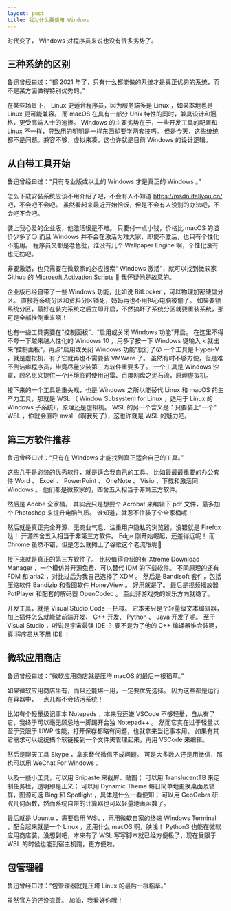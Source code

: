 ```yaml
---
layout: post
title: 我为什么要使用 Windows
---
```


时代变了， Windows 对程序员来说也没有很多劣势了。

## 三种系统的区别

鲁迅曾经曰过：“都 2021 年了，只有什么都能做的系统才是真正优秀的系统，而不是某方面做得特别优秀的。”

在某些场景下， Linux 更适合程序员，因为服务端多是 Linux ，如果本地也是 Linux 更可能兼容。
而 macOS 在具有一部分 Unix 特性的同时，兼具设计和逼格，更受高端人士的追捧。
Windows 的主要劣势在于，一些开发工具的配置和 Linux 不一样，导致用的明明是一样东西却要学两套技巧。
但是今天，这些统统都不是问题。兼容不够，虚拟来凑，这也许就是目前 Windows 的设计逻辑。

## 从自带工具开始

鲁迅曾经曰过：“只有专业版或以上的 Windows 才是真正的 Windows 。”

怎么下载安装系统应该不用介绍了吧，不会有人不知道 https://msdn.itellyou.cn/ 吧，不会吧不会吧。
虽然看起来最近开始恰饭，但是不会有人没别的办法吧，不会吧不会吧。

装上我心爱的企业版，他激活很是不难。
只要付一点小钱，价格比 macOS 的溢价少多了😏
而且 Windows 并不会在激活为难大家，即使不激活，也只有个性化不能用。
程序员又都是老色批，谁没有几个 Wallpaper Engine 啊，个性化没有也无妨吧。

非要激活，也只需要在微软家的必应搜索“ Windows 激活”，就可以找到微软家 Github 的 [Microsoft Activation Scripts](https://github.com/massgravel/Microsoft-Activation-Scripts) 🤭
我怀疑他是故意的。

企业版已经自带了一些 Windows 功能，比如说 BitLocker ，可以物理加密硬盘分区。
直接将系统分区和资料分区锁死，妈妈再也不用担心电脑被偷了。
如果要锁系统分区，最好在装完系统之后立即开启，不然搞坏了系统分区就要重装系统，那可是全部推倒重来啊！

也有一些工具需要在“控制面板”、“启用或关闭 Windows 功能”开启。
在这里不得不夸一下越来越人性化的 Windows 10 ，用多了按一下 Windows 键输入 `k` 就出来“控制面板”，再点“启用或关闭 Windows 功能”就行了😲
一个工具是 Hyper-V ，就是虚拟机，有了它就再也不需要装 VMWare 了。
虽然有时不够方便，但是难不倒洁癖程序员，毕竟尽量少装第三方软件重要多了。
一个工具是 Windows 沙盒，顾名思义提供一个环境临时使用迅雷、百度网盘之泥石流，原理虚拟机。

接下来的一个工具是重头戏，也是 Windows 之所以能替代 Linux 和 macOS 的生产力工具，那就是 WSL （ Window Subsystem for Linux ，适用于 Linux 的 Windows 子系统），原理还是虚拟机。
WSL 的另一个含义是：只要装上“一个” WSL ，你就会直呼 awsl （啊我死了），这也许就是 WSL 的魅力吧。

## 第三方软件推荐

鲁迅曾经曰过：“只有在 Windows 才能找到真正适合自己的工具。”

这些几乎是必装的优秀软件，就是适合我自己的工具。
比如最最最重要的办公套件 Word 、 Excel 、 PowerPoint 、 OneNote 、 Visio ，下载和激活同 Windows 。
他们都是微软家的，四舍五入相当于非第三方软件。

然后是 Adobe 全家桶。
其实我只是想要个 Acrobat 来编辑下 pdf 文件，最多加个 Photoshop 来提升电脑气质。
谁知道，就忍不住装了个全家桶呢！

然后就是真正完全开源、无商业气息、注重用户隐私的浏览器，没错就是 Firefox 哒！
开源四舍五入相当于非第三方软件。
Edge 刚开始崛起，还差得远呢！
而 Chrome 虽然不错，但是怎么就摊上了谷歌这个老流氓呢🤪

接下来就是真正的第三方软件了。
比较值得介绍的有 Xtreme Download Manager ，一个模仿并开源免费、可以替代 IDM 的下载软件。
不同原理的还有 FDM 和 aria2 ，对比过后为我自己选择了 XDM 。
然后是 Bandisoft 套件，包括压缩软件 Bandizip 和看图软件 HoneyView 。
好用就是了。
最后是视频播放器 PotPlayer 和配套的解码器 OpenCodec 。
至此非游戏类的娱乐方向就稳了。

开发工具，就是 Visual Studio Code 一把梭。
它本来只是个轻量级文本编辑器，加上插件怎么就能做前端开发、 C++ 开发、 Python 、 Java 开发了呢。
至于 Visual Studio ，听说是宇宙最强 IDE ？
要不是为了他的 C++ 编译器谁会装啊，真·程序员从不用 IDE ！

## 微软应用商店

鲁迅曾经曰过：“微软应用商店就是压垮 macOS 的最后一根稻草。”

如果微软应用商店里有，而且还能堪一用，一定要优先选择。
因为这些都是运行在容器中，一点儿都不会玷污系统！

比如有个轻量级记事本 Notepads ，本来我还嫌 VSCode 不够轻量，自从有了它，我终于可以毫无顾忌地一脚踢开台独 Notepad++ 。
然而它实在过于轻量以至于受限于 UWP 性能，打开保存都略有问题，也就拿来当记事本用。
如果有其它需求可以统统搞个软链接到一个文件夹管理起来，再用 VSCode 来编辑。

然后是聊天工具 Skype ，拿来替代微信不成问题。
可是大多数人还是用微信，那也可以用 WeChat For Windows 。

以及一些小工具，可以用 Snipaste 来截屏、贴图；
可以用 TranslucentTB 来定制任务栏，透明即是正义；
可以用 Dynamic Theme 每日简单地更换桌面及锁屏，图源可选 Bing 和 Spotlight ，具体是什么一看便知；
可以用 GeoGebra 研究几何函数，然而系统自带的计算器也可以轻量地画函数了。

最后就是 Ubuntu ，需要启用 WSL ，再用微软自家的终端 Windows Terminal ，配合起来就是一个 Linux ，还用什么 macOS 啊，肤浅！
Python3 也能在微软应用商店装，没想到吧，本来有了 WSL 写写脚本就已经方便极了，现在受限于 WSL 的时候也能到宿主机跑，更方便啦。

## 包管理器

鲁迅曾经曰过：“包管理器就是压垮 Linux 的最后一根稻草。”

虽然官方的还没完善。
加油，我看好你哦！